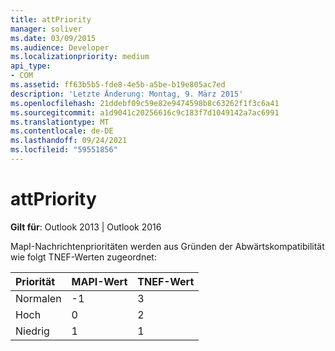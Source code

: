```yaml
---
title: attPriority
manager: soliver
ms.date: 03/09/2015
ms.audience: Developer
ms.localizationpriority: medium
api_type:
- COM
ms.assetid: ff63b5b5-fde8-4e5b-a5be-b19e805ac7ed
description: 'Letzte Änderung: Montag, 9. März 2015'
ms.openlocfilehash: 21ddebf09c59e82e9474598b8c63262f1f3c6a41
ms.sourcegitcommit: a1d9041c20256616c9c183f7d1049142a7ac6991
ms.translationtype: MT
ms.contentlocale: de-DE
ms.lasthandoff: 09/24/2021
ms.locfileid: "59551856"
---
```

# <a name="attpriority"></a>attPriority

  
  
**Gilt für**: Outlook 2013 | Outlook 2016 
  
MapI-Nachrichtenprioritäten werden aus Gründen der Abwärtskompatibilität wie folgt TNEF-Werten zugeordnet:
  
|**Priorität**|**MAPI-Wert**|**TNEF-Wert**|
|:-----|:-----|:-----|
|Normalen  <br/> |-1  <br/> |3  <br/> |
|Hoch  <br/> |0  <br/> |2  <br/> |
|Niedrig  <br/> |1  <br/> |1  <br/> |
   

